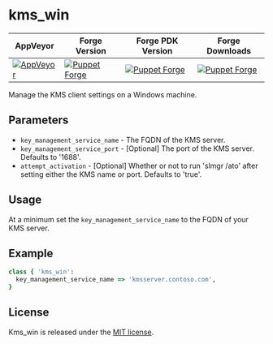 # kms_win
|AppVeyor|Forge Version|Forge PDK Version|Forge Downloads|
|--------|-------------|-----------------|---------------|
[![AppVeyor][appveyor-badge]][appveyor] | [![Puppet Forge][forge-version-badge]][forge] | [![Puppet Forge][forge-pdk-badge]][forge] | [![Puppet Forge][forge-downloads-badge]][forge]

Manage the KMS client settings on a Windows machine.

## Parameters

 * ```key_management_service_name``` - The FQDN of the KMS server.
 * ```key_management_service_port``` - [Optional] The port of the KMS server. Defaults to '1688'.
 * ```attempt_activation```          - [Optional] Whether or not to run 'slmgr /ato' after setting either the KMS name or port. Defaults to 'true'.

## Usage
At a minimum set the ```key_management_service_name``` to the FQDN of your KMS server.

## Example
```ruby
class { 'kms_win':
  key_management_service_name => 'kmsserver.contoso.com',
}
```

## License
Kms_win is released under the [MIT license](http://www.opensource.org/licenses/MIT).

[appveyor]: https://ci.appveyor.com/project/joeypiccola/kms-win
[appveyor-badge]: https://ci.appveyor.com/api/projects/status/fq8fcmxoded3dl7j/branch/master?svg=true&passingText=master%20-%20PASSING&pendingText=master%20-%20PENDING&failingText=master%20-%20FAILING
[forge]: https://forge.puppet.com/jpi/kms_win
[forge-downloads-badge]: https://img.shields.io/puppetforge/dt/jpi/kms_win
[forge-pdk-badge]: https://img.shields.io/puppetforge/pdk-version/jpi/kms_win
[forge-version-badge]: https://img.shields.io/puppetforge/v/jpi/kms_win